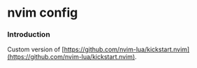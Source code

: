 # nvim config

### Introduction

Custom version of [https://github.com/nvim-lua/kickstart.nvim](https://github.com/nvim-lua/kickstart.nvim).
